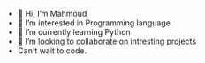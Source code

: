 - 👋 Hi, I’m Mahmoud
- 👀 I’m interested in Programming language 
- 🌱 I’m currently learning Python
- 💞️ I’m looking to collaborate on intresting projects
- Can't wait to code.

<!---
alzyer/alzyer is a ✨ special ✨ repository because its `README.md` (this file) appears on your GitHub profile.
You can click the Preview link to take a look at your changes.
--->
